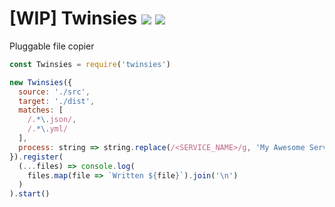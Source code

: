 # [WIP] Twinsies [![](https://img.shields.io/npm/v/twinsies.svg)](https://www.npmjs.com/package/twinsies) [![](https://img.shields.io/badge/mono--000000.svg?logo=github&style=social)](https://github.com/omrilotan/mono)

Pluggable file copier

```js
const Twinsies = require('twinsies')

new Twinsies({
  source: './src',
  target: './dist',
  matches: [
    /.*\.json/,
    /.*\.yml/
  ],
  process: string => string.replace(/<SERVICE_NAME>/g, 'My Awesome Service')
}).register(
  (...files) => console.log(
    files.map(file => `Written ${file}`).join('\n')
  )
).start()
```
